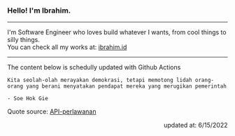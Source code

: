 <h3>Hello! I'm Ibrahim.</h3>

---

I'm Software Engineer who loves build whatever I wants, from cool things to silly things. <br>
You can check all my works at: [ibrahim.id](https://ibrahim.id)

---

The content below is schedully updated with Github Actions

    Kita seolah-olah merayakan demokrasi, tetapi memotong lidah orang-orang yang berani menyatakan pendapat mereka yang merugikan pemerintah

    - Soe Hok Gie

Quote source: [API-perlawanan](https://github.com/ibamibrhm/api-perlawanan)

<div dir="rtl">
updated at: 6/15/2022
</div>